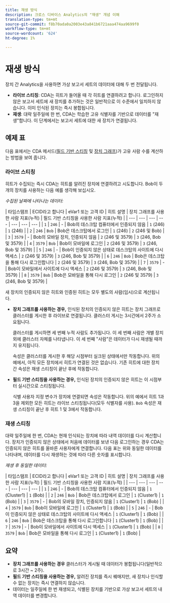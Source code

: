 ```yaml
---
title: 재생 방식
description: 크로스 디바이스 Analytics의 "재생" 개념 이해
translation-type: tm+mt
source-git-commit: f8b70ada0a2003e43a841b6721aaa474aa9699f0
workflow-type: tm+mt
source-wordcount: '624'
ht-degree: 1%

---
```



# 재생 방식

장치 간 Analytics을 사용하면 가상 보고서 세트의 데이터에 대해 두 번 전달됩니다.

* **라이브 스티칭**: CDA는 히트가 들어올 때 각 히트를 연결하려고 합니다. 로그인하지 않은 보고서 세트에 새 장치를 추가하는 것은 일반적으로 이 수준에서 일치하지 않습니다. 이미 인식된 장치는 즉시 봉합됩니다.
* **재생**: 대략 일주일에 한 번, CDA는 학습한 고유 식별자를 기반으로 데이터를 &quot;재생&quot;합니다. 이 단계에서는 보고서 세트에 대한 새 장치가 연결됩니다.

## 예제 표

다음 표에서는 CDA 메서드([필드 기반 스티칭](field-based-stitching.md) 및 [장치 그래프](device-graph.md))가 고유 사람 수를 계산하는 방법을 보여 줍니다.

### 라이브 스티칭

히트가 수집되는 즉시 CDA는 히트를 알려진 장치에 연결하려고 시도합니다. Bob이 두 개의 장치를 사용하는 다음 예를 생각해 보십시오.

*수집된 날짜에 나타나는 데이터:*

| 타임스탬프 | ECID라고 합니다 | eVar1 또는 고객 ID | 히트 설명 | 장치 그래프를 사용한 사람 지표(누적) | 필드 기반 스티칭을 사용한 사람 지표(누적) |
| --- | --- | --- | --- | --- | --- | --- |
| `1` | `246` | - | Bob의 데스크탑 컴퓨터에서 인증되지 않음 | `1` (246) | `1` (246) |
| `2` | `246` | `Bob` | Bob은 데스크탑에서 로그인 | `1` (246) | `2` (246 및 Bob) |
| `3` | `3579` | - | Bob의 모바일 장치, 인증되지 않음 | `2` (246 및 3579) | `3` (246, Bob 및 3579) |
| `4` | `3579` | `Bob` | Bob이 모바일에 로그인 | `2` (246 및 3579) | `3` (246, Bob 및 3579) |
| `5` | `246` | - | Bob이 인증되지 않은 상태로 데스크탑의 사이트에 다시 액세스 | `2` (246 및 3579) | `3` (246, Bob 및 3579) |
| `6` | `246` | `Bob` | Bob은 데스크탑을 통해 다시 로그인합니다 | `2` (246 및 3579) | `3` (246, Bob 및 3579) |
| `7` | `3579` | - | Bob이 모바일에서 사이트에 다시 액세스 | `2` (246 및 3579) | `3` (246, Bob 및 3579) |
| `8` | `3579` | `Bob` | Bob은 모바일을 통해 다시 로그인 | `2` (246 및 3579) | `3` (246, Bob 및 3579) |

새 장치의 인증되지 않은 히트와 인증된 히트는 모두 별도의 사람(임시)으로 계산됩니다.

* **장치 그래프를 사용하는 경우,** 인식된 장치의 인증되지 않은 히트는 장치 그래프로 클러스터를 게시한 후 라이브로 연결됩니다. 클러스터 게시는 3시간에서 2주가 소요됩니다.

   클러스터를 게시하면 세 번째 누적 사람도 추가됩니다. 이 세 번째 사람은 개별 장치 외에 클러스터 자체를 나타냅니다. 이 세 번째 &quot;사람&quot;은 데이터가 다시 재생될 때까지 유지됩니다.

   속성은 클러스터를 게시한 후 해당 시점부터 실크된 상태에서만 작동합니다. 위의 예에서, 아직 모든 장치에서 히트가 연결된 것은 없습니다. 기존 히트에 대한 장치 간 속성은 재생 스티칭이 끝난 후에 작동합니다.
* **필드 기반 스티칭을 사용하는 경우,** 인식된 장치의 인증되지 않은 히트는 이 시점부터 실시간으로 스티칭됩니다.

   식별 사용자 지정 변수가 장치에 연결되면 속성은 작동합니다. 위의 예에서 히트 1과 3을 제외한 모든 히트는 라이브 스티칭됩니다(모두 식별자를 사용). `Bob` 속성은 재생 스티칭이 끝난 후 히트 1 및 3에서 작동합니다.

### 재생 스티칭

대략 일주일에 한 번, CDA는 현재 인식되는 장치에 따라 내역 데이터를 다시 계산합니다. 장치가 인증되지 않은 상태에서 처음에 데이터를 보낸 다음 로그인하는 경우 CDA는 인증되지 않은 히트를 올바른 사용자에게 연결합니다. 다음 표는 위와 동일한 데이터를 나타내며, 데이터를 다시 재생하는 것에 따라 다른 숫자를 표시합니다.

*재생 후 동일한 데이터:*

| 타임스탬프 | ECID라고 합니다 | eVar1 또는 고객 ID | 히트 설명 | 장치 그래프를 사용한 사람 지표(누적) | 필드 기반 스티칭을 사용한 사람 지표(누적) |
| --- | --- | --- | --- | --- | --- | --- |
| `1` | `246` | - | Bob의 데스크탑 컴퓨터에서 인증되지 않음 | `1` (Cluster1) | `1` (Bob) |
| `2` | `246` | `Bob` | Bob은 데스크탑에서 로그인 | `1` (Cluster1) | `1` (Bob) |
| `3` | `3579` | - | Bob의 모바일 장치, 인증되지 않음 | `1` (Cluster1) | `1` (Bob) |
| `4` | `3579` | `Bob` | Bob이 모바일에 로그인 | `1` (Cluster1) | `1` (Bob) |
| `5` | `246` | - | Bob이 인증되지 않은 상태로 데스크탑의 사이트에 다시 액세스 | `1` (Cluster1) | `1` (Bob) |
| `6` | `246` | `Bob` | Bob은 데스크탑을 통해 다시 로그인합니다 | `1` (Cluster1) | `1` (Bob) |
| `7` | `3579` | - | Bob이 모바일에서 사이트에 다시 액세스 | `1` (Cluster1) | `1` (Bob) |
| `8` | `3579` | `Bob` | Bob은 모바일을 통해 다시 로그인 | `1` (Cluster1) | `1` (Bob) |

## 요약

* **장치 그래프를 사용하는 경우** 클러스터가 게시될 때 데이터가 봉합됩니다(일반적으로 3시간 ~ 2주).
* **필드 기반 스티칭을 사용하는 경우,** 알려진 장치를 즉시 꿰매지만, 새 장치나 인식할 수 없는 장치는 즉시 연결하지 않습니다.
* 데이터는 일주일에 한 번 재생되고, 식별된 장치를 기반으로 가상 보고서 세트의 내역 데이터를 변경합니다.
